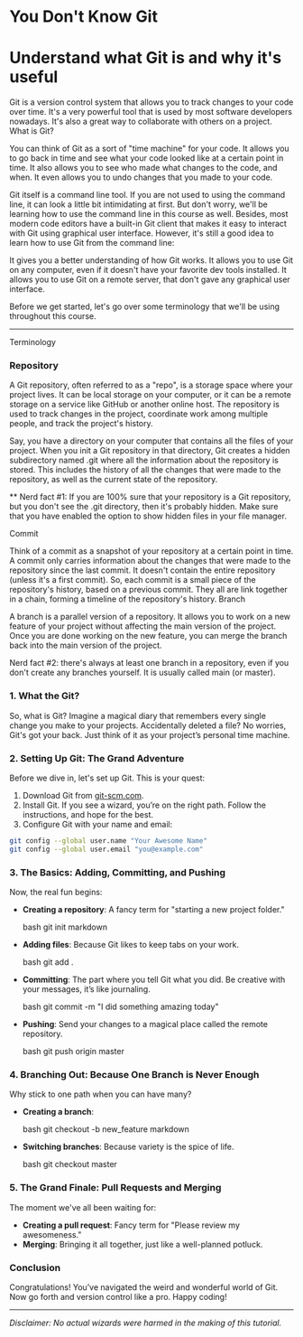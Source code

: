 # You Don't Know Git

# Understand what Git is and why it's useful

Git is a version control system that allows you to track changes to your code over time. It's a very powerful tool that is used by most software developers nowadays. It's also a great way to collaborate with others on a project.
What is Git?

You can think of Git as a sort of "time machine" for your code. It allows you to go back in time and see what your code looked like at a certain point in time. It also allows you to see who made what changes to the code, and when. It even allows you to undo changes that you made to your code.

Git itself is a command line tool. If you are not used to using the command line, it can look a little bit intimidating at first. But don't worry, we'll be learning how to use the command line in this course as well. Besides, most modern code editors have a built-in Git client that makes it easy to interact with Git using graphical user interface. However, it's still a good idea to learn how to use Git from the command line:

It gives you a better understanding of how Git works.
It allows you to use Git on any computer, even if it doesn't have your favorite dev tools installed.
It allows you to use Git on a remote server, that don't gave any graphical user interface.

Before we get started, let's go over some terminology that we'll be using throughout this course.
___

 Terminology

### Repository

A Git repository, often referred to as a "repo", is a storage space where your project lives. It can be local storage on your computer, or it can be a remote storage on a service like GitHub or another online host. The repository is used to track changes in the project, coordinate work among multiple people, and track the project's history.

Say, you have a directory on your computer that contains all the files of your project. When you init a Git repository in that directory, Git creates a hidden subdirectory named .git where all the information about the repository is stored. This includes the history of all the changes that were made to the repository, as well as the current state of the repository.

** Nerd fact #1: If you are 100% sure that your repository is a Git repository, but you don't see the .git directory, then it's probably hidden. Make sure that you have enabled the option to show hidden files in your file manager.

Commit

Think of a commit as a snapshot of your repository at a certain point in time. A commit only carries information about the changes that were made to the repository since the last commit. It doesn't contain the entire repository (unless it's a first commit). So, each commit is a small piece of the repository's history, based on a previous commit. They all are link together in a chain, forming a timeline of the repository's history.
Branch

A branch is a parallel version of a repository. It allows you to work on a new feature of your project without affecting the main version of the project. Once you are done working on the new feature, you can merge the branch back into the main version of the project.

Nerd fact #2: there's always at least one branch in a repository, even if you don't create any branches yourself. It is usually called main (or master).

### 1. What the Git?

So, what is Git? Imagine a magical diary that remembers every single change you make to your projects. Accidentally deleted a file? No worries, Git's got your back. Just think of it as your project’s personal time machine.

### 2. Setting Up Git: The Grand Adventure

Before we dive in, let's set up Git. This is your quest:

1. Download Git from [git-scm.com](https://git-scm.com).
2. Install Git. If you see a wizard, you’re on the right path. Follow the instructions, and hope for the best.
3. Configure Git with your name and email:

```bash
git config --global user.name "Your Awesome Name"
git config --global user.email "you@example.com"
```

### 3. The Basics: Adding, Committing, and Pushing

Now, the real fun begins:

- **Creating a repository**: A fancy term for "starting a new project folder."

  bash
  git init
  markdown

- **Adding files**: Because Git likes to keep tabs on your work.

  bash
  git add .

- **Committing**: The part where you tell Git what you did. Be creative with your messages, it’s like journaling.

  bash
  git commit -m "I did something amazing today"

- **Pushing**: Send your changes to a magical place called the remote repository.

  bash
  git push origin master

### 4. Branching Out: Because One Branch is Never Enough

Why stick to one path when you can have many?

- **Creating a branch**:

  bash
  git checkout -b new_feature
  markdown

- **Switching branches**: Because variety is the spice of life.

  bash
  git checkout master

### 5. The Grand Finale: Pull Requests and Merging

The moment we've all been waiting for:

- **Creating a pull request**: Fancy term for "Please review my awesomeness."
- **Merging**: Bringing it all together, just like a well-planned potluck.

### Conclusion

Congratulations! You’ve navigated the weird and wonderful world of Git. Now go forth and version control like a pro. Happy coding!

---

*Disclaimer: No actual wizards were harmed in the making of this tutorial.*